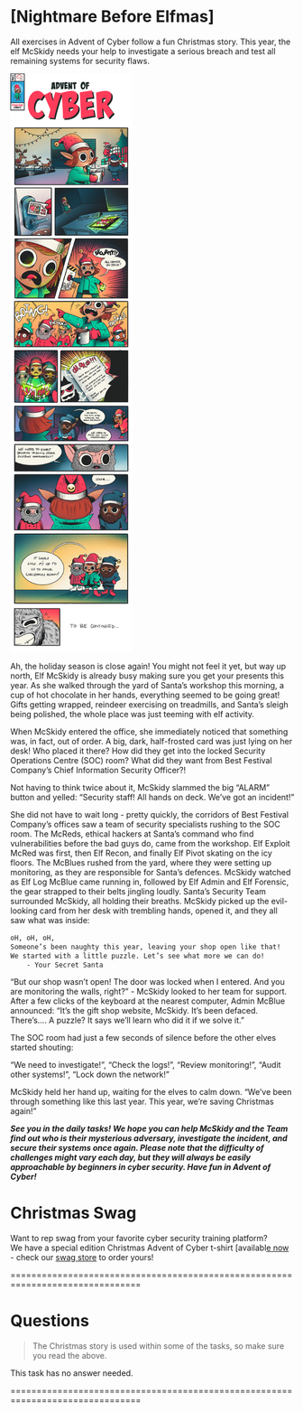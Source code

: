 # [Nightmare Before Elfmas]

All exercises in Advent of Cyber follow a fun Christmas story. This year, the elf McSkidy needs your help to investigate a serious breach and test all remaining systems for security flaws.

![](./pic1.jpeg)

Ah, the holiday season is close again! You might not feel it yet, but way up north, Elf McSkidy is already busy making sure you get your presents this year. As she walked through the yard of Santa’s workshop this morning, a cup of hot chocolate in her hands, everything seemed to be going great! Gifts getting wrapped, reindeer exercising on treadmills, and Santa’s sleigh being polished, the whole place was just teeming with elf activity.

When McSkidy entered the office, she immediately noticed that something was, in fact, out of order. A big, dark, half-frosted card was just lying on her desk! Who placed it there? How did they get into the locked Security Operations Centre (SOC) room? What did they want from Best Festival Company’s Chief Information Security Officer?!

Not having to think twice about it, McSkidy slammed the big “ALARM” button and yelled: “Security staff! All hands on deck. We’ve got an incident!”

She did not have to wait long - pretty quickly, the corridors of Best Festival Company’s offices saw a team of security specialists rushing to the SOC room. The McReds, ethical hackers at Santa’s command who find vulnerabilities before the bad guys do, came from the workshop. Elf Exploit McRed was first, then Elf Recon, and finally Elf Pivot skating on the icy floors. The McBlues rushed from the yard, where they were setting up monitoring, as they are responsible for Santa’s defences. McSkidy watched as Elf Log McBlue came running in, followed by Elf Admin and Elf Forensic, the gear strapped to their belts jingling loudly. Santa’s Security Team surrounded McSkidy, all holding their breaths. McSkidy picked up the evil-looking card from her desk with trembling hands, opened it, and they all saw what was inside:

    oH, oH, oH,
    Someone’s been naughty this year, leaving your shop open like that!
    We started with a little puzzle. Let’s see what more we can do!
        - Your Secret Santa

“But our shop wasn’t open! The door was locked when I entered. And you are monitoring the walls, right?” - McSkidy looked to her team for support. After a few clicks of the keyboard at the nearest computer, Admin McBlue announced: “It’s the gift shop website, McSkidy. It’s been defaced. There’s…. A puzzle? It says we’ll learn who did it if we solve it.”

The SOC room had just a few seconds of silence before the other elves started shouting:

“We need to investigate!”, “Check the logs!”, “Review monitoring!”, “Audit other systems!”, “Lock down the network!”

McSkidy held her hand up, waiting for the elves to calm down. “We’ve been through something like this last year. This year, we’re saving Christmas again!”

***See you in the daily tasks! We hope you can help McSkidy and the Team find out who is their mysterious adversary, investigate the incident, and secure their systems once again. Please note that the difficulty of challenges might vary each day, but they will always be easily approachable by beginners in cyber security. Have fun in Advent of Cyber!***

# Christmas Swag
Want to rep swag from your favorite cyber security training platform?  
We have a special edition Christmas Advent of Cyber t-shirt [availabl[e now](https://store.tryhackme.com/collections/all/products/advent-of-cyber-2022-limited-edition) - check our [swag store](https://store.tryhackme.com/) to order yours!

===============================================================================

# Questions

> The Christmas story is used within some of the tasks, so make sure you read the above.

This task has no answer needed.

===============================================================================